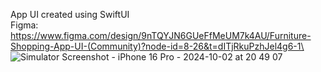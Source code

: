 App UI created using SwiftUI\
Figma: https://www.figma.com/design/9nTQYJN6GUeFfMeUM7k4AU/Furniture-Shopping-App-UI-(Community)?node-id=8-26&t=dITjRkuPzhJel4g6-1\
![Simulator Screenshot - iPhone 16 Pro - 2024-10-02 at 20 49 07](https://github.com/user-attachments/assets/9e453f77-adff-43a9-b70d-aa8c2c94f59b)
